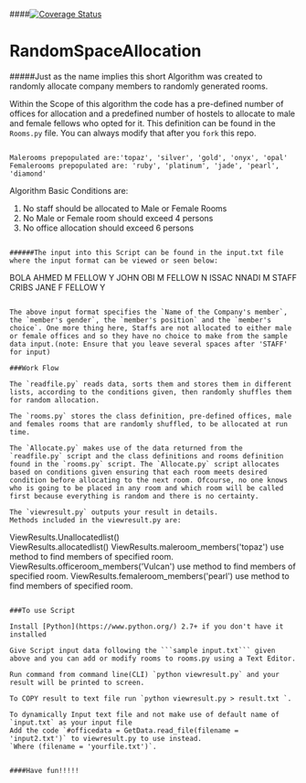####[![Coverage Status](https://coveralls.io/repos/andela-sjames/RandomSpaceAllocation/badge.svg?branch=master&service=github)](https://coveralls.io/github/andela-sjames/RandomSpaceAllocation?branch=master)

# RandomSpaceAllocation

#####Just as the name implies this short Algorithm was created to randomly allocate company members to randomly generated rooms.

Within the Scope of this algorithm the code has a pre-defined number of offices for allocation and a predefined number of hostels to allocate to male and female fellows who opted for it. This definition can be found in the `Rooms.py` file. You can always modify that after you `fork` this repo.

```Offices prepopulated are:'Carat', 'Anvil', 'Crucible', 'Kiln', 'Forge', 'Foundry', 'Furnace', 'Boiler', 'Mint', 'Vulcan'
```
```Malerooms prepopulated are:'topaz', 'silver', 'gold', 'onyx', 'opal'```
```Femalerooms prepopulated are: 'ruby', 'platinum', 'jade', 'pearl', 'diamond'```

Algorithm  Basic Conditions are:

1. No staff should be allocated to Male or Female Rooms
2. No Male or Female room should exceed 4 persons
3. No office allocation should exceed 6 persons

```

######The input into this Script can be found in the input.txt file where the input format can be viewed or seen below:

```
BOLA AHMED   M FELLOW Y
JOHN OBI     M FELLOW N
ISSAC NNADI  M STAFF   
CRIBS JANE   F FELLOW Y
```

The above input format specifies the `Name of the Company's member`, the `member's gender`, the `member's position` and the `member's choice`. One more thing here, Staffs are not allocated to either male or female offices and so they have no choice to make from the sample data input.(note: Ensure that you leave several spaces after 'STAFF' for input)

###Work Flow

The `readfile.py` reads data, sorts them and stores them in different lists, according to the conditions given, then randomly shuffles them for random allocation.

The `rooms.py` stores the class definition, pre-defined offices, male and females rooms that are randomly shuffled, to be allocated at run time.

The `Allocate.py` makes use of the data returned from the `readfile.py` script and the class definitions and rooms definition found in the `rooms.py` script. The `Allocate.py` script allocates based on conditions given ensuring that each room meets desired condition before allocating to the next room. Ofcourse, no one knows who is going to be placed in any room and which room will be called first because everything is random and there is no certainty. 

The `viewresult.py` outputs your result in details.
Methods included in the viewresult.py are:
```
ViewResults.Unallocatedlist()  
ViewResults.allocatedlist()
ViewResults.maleroom_members('topaz')    use method to find members of specified room.
ViewResults.officeroom_members('Vulcan') use method to find members of specified room.
ViewResults.femaleroom_members('pearl')  use method to find members of specified room.
```

###To use Script 

Install [Python](https://www.python.org/) 2.7+ if you don't have it installed 

Give Script input data following the ```sample input.txt``` given above and you can add or modify rooms to rooms.py using a Text Editor.

Run command from command line(CLI) `python viewresult.py` and your result will be printed to screen. 

To COPY result to text file run `python viewresult.py > result.txt `. 

To dynamically Input text file and not make use of default name of `input.txt` as your input file
Add the code `#officedata = GetData.read_file(filename = 'input2.txt')` to viewresult.py to use instead.
`Where (filename = 'yourfile.txt')`.


####Have fun!!!!!




